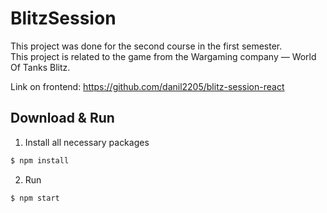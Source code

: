 # BlitzSession

This project was done for the second course in the first semester.<br />
This project is related to the game from the Wargaming company — World Of Tanks Blitz.

Link on frontend: https://github.com/danil2205/blitz-session-react

## Download & Run

1. Install all necessary packages

```bash
$ npm install
```
2. Run

```bash
$ npm start
```

